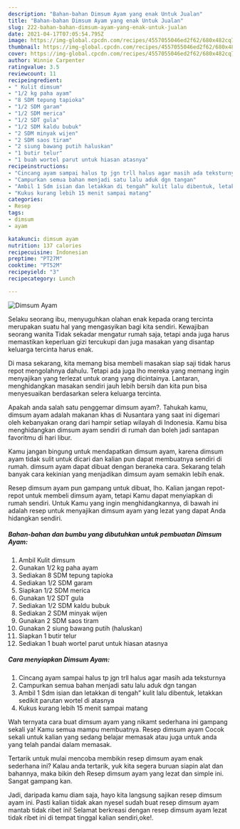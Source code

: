 ```yaml
---
description: "Bahan-bahan Dimsum Ayam yang enak Untuk Jualan"
title: "Bahan-bahan Dimsum Ayam yang enak Untuk Jualan"
slug: 222-bahan-bahan-dimsum-ayam-yang-enak-untuk-jualan
date: 2021-04-17T07:05:54.795Z
image: https://img-global.cpcdn.com/recipes/4557055046ed2f62/680x482cq70/dimsum-ayam-foto-resep-utama.jpg
thumbnail: https://img-global.cpcdn.com/recipes/4557055046ed2f62/680x482cq70/dimsum-ayam-foto-resep-utama.jpg
cover: https://img-global.cpcdn.com/recipes/4557055046ed2f62/680x482cq70/dimsum-ayam-foto-resep-utama.jpg
author: Winnie Carpenter
ratingvalue: 3.5
reviewcount: 11
recipeingredient:
- " Kulit dimsum"
- "1/2 kg paha ayam"
- "8 SDM tepung tapioka"
- "1/2 SDM garam"
- "1/2 SDM merica"
- "1/2 SDT gula"
- "1/2 SDM kaldu bubuk"
- "2 SDM minyak wijen"
- "2 SDM saos tiram"
- "2 siung bawang putih haluskan"
- "1 butir telur"
- "1 buah wortel parut untuk hiasan atasnya"
recipeinstructions:
- "Cincang ayam sampai halus tp jgn trll halus agar masih ada teksturnya"
- "Campurkan semua bahan menjadi satu lalu aduk dgn tangan"
- "Ambil 1 Sdm isian dan letakkan di tengah” kulit lalu dibentuk, letakkan sedikit parutan wortel di atasnya"
- "Kukus kurang lebih 15 menit sampai matang"
categories:
- Resep
tags:
- dimsum
- ayam

katakunci: dimsum ayam 
nutrition: 137 calories
recipecuisine: Indonesian
preptime: "PT27M"
cooktime: "PT52M"
recipeyield: "3"
recipecategory: Lunch

---
```



![Dimsum Ayam](https://img-global.cpcdn.com/recipes/4557055046ed2f62/680x482cq70/dimsum-ayam-foto-resep-utama.jpg)

Selaku seorang ibu, menyuguhkan olahan enak kepada orang tercinta merupakan suatu hal yang mengasyikan bagi kita sendiri. Kewajiban seorang  wanita Tidak sekadar mengatur rumah saja, tetapi anda juga harus memastikan keperluan gizi tercukupi dan juga masakan yang disantap keluarga tercinta harus enak.

Di masa  sekarang, kita memang bisa membeli masakan siap saji tidak harus repot mengolahnya dahulu. Tetapi ada juga lho mereka yang memang ingin menyajikan yang terlezat untuk orang yang dicintainya. Lantaran, menghidangkan masakan sendiri jauh lebih bersih dan kita pun bisa menyesuaikan berdasarkan selera keluarga tercinta. 



Apakah anda salah satu penggemar dimsum ayam?. Tahukah kamu, dimsum ayam adalah makanan khas di Nusantara yang saat ini digemari oleh kebanyakan orang dari hampir setiap wilayah di Indonesia. Kamu bisa menghidangkan dimsum ayam sendiri di rumah dan boleh jadi santapan favoritmu di hari libur.

Kamu jangan bingung untuk mendapatkan dimsum ayam, karena dimsum ayam tidak sulit untuk dicari dan kalian pun dapat membuatnya sendiri di rumah. dimsum ayam dapat dibuat dengan beraneka cara. Sekarang telah banyak cara kekinian yang menjadikan dimsum ayam semakin lebih enak.

Resep dimsum ayam pun gampang untuk dibuat, lho. Kalian jangan repot-repot untuk membeli dimsum ayam, tetapi Kamu dapat menyiapkan di rumah sendiri. Untuk Kamu yang ingin menghidangkannya, di bawah ini adalah resep untuk menyajikan dimsum ayam yang lezat yang dapat Anda hidangkan sendiri.

<!--inarticleads1-->

##### Bahan-bahan dan bumbu yang dibutuhkan untuk pembuatan Dimsum Ayam:

1. Ambil  Kulit dimsum
1. Gunakan 1/2 kg paha ayam
1. Sediakan 8 SDM tepung tapioka
1. Sediakan 1/2 SDM garam
1. Siapkan 1/2 SDM merica
1. Gunakan 1/2 SDT gula
1. Sediakan 1/2 SDM kaldu bubuk
1. Sediakan 2 SDM minyak wijen
1. Gunakan 2 SDM saos tiram
1. Gunakan 2 siung bawang putih (haluskan)
1. Siapkan 1 butir telur
1. Sediakan 1 buah wortel parut untuk hiasan atasnya




<!--inarticleads2-->

##### Cara menyiapkan Dimsum Ayam:

1. Cincang ayam sampai halus tp jgn trll halus agar masih ada teksturnya
1. Campurkan semua bahan menjadi satu lalu aduk dgn tangan
1. Ambil 1 Sdm isian dan letakkan di tengah” kulit lalu dibentuk, letakkan sedikit parutan wortel di atasnya
1. Kukus kurang lebih 15 menit sampai matang




Wah ternyata cara buat dimsum ayam yang nikamt sederhana ini gampang sekali ya! Kamu semua mampu membuatnya. Resep dimsum ayam Cocok sekali untuk kalian yang sedang belajar memasak atau juga untuk anda yang telah pandai dalam memasak.

Tertarik untuk mulai mencoba membikin resep dimsum ayam enak sederhana ini? Kalau anda tertarik, yuk kita segera buruan siapin alat dan bahannya, maka bikin deh Resep dimsum ayam yang lezat dan simple ini. Sangat gampang kan. 

Jadi, daripada kamu diam saja, hayo kita langsung sajikan resep dimsum ayam ini. Pasti kalian tiidak akan nyesel sudah buat resep dimsum ayam mantab tidak ribet ini! Selamat berkreasi dengan resep dimsum ayam lezat tidak ribet ini di tempat tinggal kalian sendiri,oke!.

